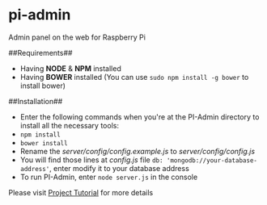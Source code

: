 pi-admin
========

Admin panel on the web for Raspberry Pi

##Requirements##

- Having **NODE** & **NPM** installed
- Having **BOWER** installed (You can use `sudo npm install -g bower` to install bower)

##Installation##

- Enter the following commands when you're at the PI-Admin directory to install all the necessary tools:
 - `npm install`
 - `bower install`
- Rename the *server/config/config.example.js* to *server/config/config.js*
- You will find those lines at *config.js* file `db: 'mongodb://your-database-address'`, enter modify it to your database address
- To run PI-Admin, enter `node server.js` in the console

Please visit <a href="http://tlnguyen.com/raspberry-pi-admin-panel">Project Tutorial</a> for more details